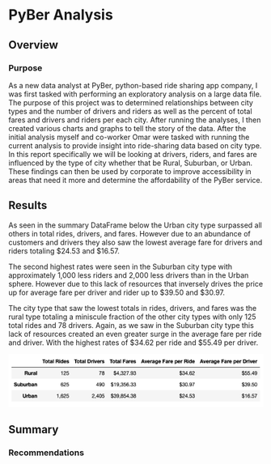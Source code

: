 # PyBer Analysis
## Overview
### Purpose
As a new data analyst at PyBer, python-based ride sharing app company, I was first tasked with performing an exploratory analysis on a large data file. The purpose of this project was to determined relationships between city types and the number of drivers and riders as well as the percent of total fares and drivers and riders per each city. After running the analyses, I then created various charts and graphs to tell the story of the data. After the initial analysis myself and co-worker Omar were tasked with running the current analysis to provide insight into ride-sharing data based on city type. In this report specifically we will be looking at drivers, riders, and fares are influenced by the type of city whether that be Rural, Suburban, or Urban. These findings can then be used by corporate to improve accessibility in areas that need it more and determine the affordability of the PyBer service. 
## Results
As seen in the summary DataFrame below the Urban city type surpassed all others in total rides, drivers, and fares. However due to an abundance of customers and drivers they also saw the lowest average fare for drivers and riders totaling $24.53 and $16.57.  

The second highest rates were seen in the Suburban city type with approximately 1,000 less riders and 2,000 less drivers than in the Urban sphere. However due to this lack of resources that inversely drives the price up for average fare per driver and rider up to $39.50 and $30.97. 

The city type that saw the lowest totals in rides, drivers, and fares was the rural type totaling a miniscule fraction of the other city types with only 125 total rides and 78 drivers. Again, as we saw in the Suburban city type this lack of resources created an even greater surge in the average fare per ride and driver. With the highest rates of $34.62 per ride and $55.49 per driver. 

![summary_df.png](https://github.com/CristinaCod/PyBer_Analysis/blob/main/analysis/summary_df.png)

## Summary
### Recommendations
